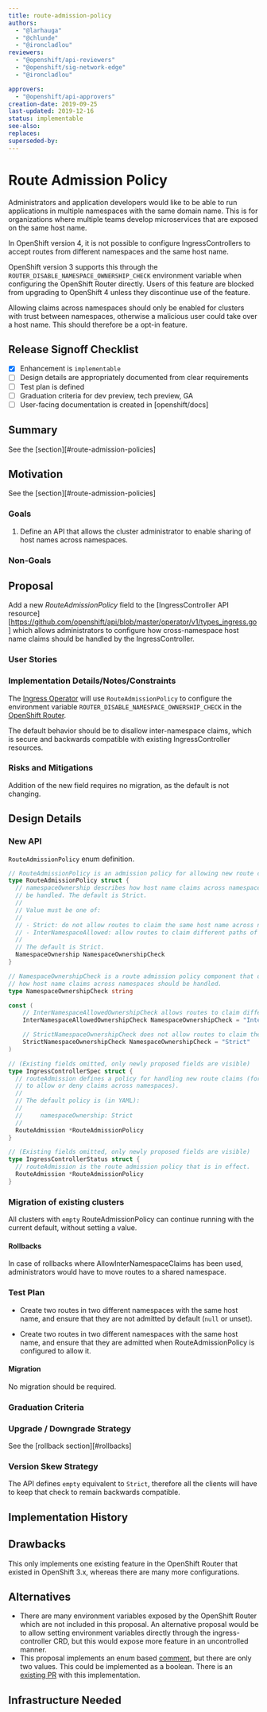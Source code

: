 ```yaml
---
title: route-admission-policy
authors:
  - "@larhauga"
  - "@chlunde"
  - "@ironcladlou"
reviewers:
  - "@openshift/api-reviewers"
  - "@openshift/sig-network-edge"
  - "@ironcladlou"

approvers:
  - "@openshift/api-approvers"
creation-date: 2019-09-25
last-updated: 2019-12-16
status: implementable
see-also:
replaces:
superseded-by:
---
```


# Route Admission Policy

Administrators and application developers would like to be able to run applications in multiple namespaces with the same domain name. This is for organizations where multiple teams develop microservices that are exposed on the same host name.

In OpenShift version 4, it is not possible to configure IngressControllers to accept routes from different namespaces and the same host name.

OpenShift version 3 supports this through the `ROUTER_DISABLE_NAMESPACE_OWNERSHIP_CHECK` environment variable when configuring the OpenShift Router directly. Users of this feature are blocked from upgrading to OpenShift 4 unless they discontinue use of the feature.

Allowing claims across namespaces should only be enabled for clusters with trust between namespaces, otherwise a malicious user could take over a host name. This should therefore be a opt-in feature.

## Release Signoff Checklist

- [x] Enhancement is `implementable`
- [ ] Design details are appropriately documented from clear requirements
- [ ] Test plan is defined
- [ ] Graduation criteria for dev preview, tech preview, GA
- [ ] User-facing documentation is created in [openshift/docs]

## Summary

See the [section][#route-admission-policies]

## Motivation

See the [section][#route-admission-policies]

### Goals

1. Define an API that allows the cluster administrator to enable sharing of host names across namespaces.

### Non-Goals

## Proposal

Add a new _RouteAdmissionPolicy_ field to the [IngressController API resource][https://github.com/openshift/api/blob/master/operator/v1/types_ingress.go] which allows administrators to configure how cross-namespace host name claims should be handled by the IngressController.

### User Stories

### Implementation Details/Notes/Constraints

The [Ingress Operator](https://github.com/openshift/cluster-ingress-operator) will use `RouteAdmissionPolicy` to configure the environment variable `ROUTER_DISABLE_NAMESPACE_OWNERSHIP_CHECK` in the [OpenShift Router](https://github.com/openshift/router).

The default behavior should be to disallow inter-namespace claims, which is secure and backwards compatible with existing IngressController resources.

### Risks and Mitigations

Addition of the new field requires no migration, as the default is not changing.

## Design Details

### New API

`RouteAdmissionPolicy` enum definition.

```go
// RouteAdmissionPolicy is an admission policy for allowing new route claims.
type RouteAdmissionPolicy struct {
  // namespaceOwnership describes how host name claims across namespaces should
  // be handled. The default is Strict.
  //
  // Value must be one of:
  //
  // - Strict: do not allow routes to claim the same host name across namespaces.
  // - InterNamespaceAllowed: allow routes to claim different paths of the same host name across namespaces.
  //
  // The default is Strict.
  NamespaceOwnership NamespaceOwnershipCheck
}

// NamespaceOwnershipCheck is a route admission policy component that describes
// how host name claims across namespaces should be handled.
type NamespaceOwnershipCheck string

const (
    // InterNamespaceAllowedOwnershipCheck allows routes to claim different paths of the same host name across namespaces.
    InterNamespaceAllowedOwnershipCheck NamespaceOwnershipCheck = "InterNamespaceAllowed"

    // StrictNamespaceOwnershipCheck does not allow routes to claim the same host name across namespaces.
    StrictNamespaceOwnershipCheck NamespaceOwnershipCheck = "Strict"
)

// (Existing fields omitted, only newly proposed fields are visible)
type IngressControllerSpec struct {
  // routeAdmission defines a policy for handling new route claims (for example,
  // to allow or deny claims across namespaces).
  //
  // The default policy is (in YAML):
  //
  //     namespaceOwnership: Strict
  //
  RouteAdmission *RouteAdmissionPolicy
}

// (Existing fields omitted, only newly proposed fields are visible)
type IngressControllerStatus struct {
  // routeAdmission is the route admission policy that is in effect.
  RouteAdmission *RouteAdmissionPolicy
}
```

### Migration of existing clusters

All clusters with `empty` RouteAdmissionPolicy can continue running with the current default, without setting a value.

#### Rollbacks

In case of rollbacks where AllowInterNamespaceClaims has been used, administrators would have to move routes to a shared namespace.

### Test Plan

- Create two routes in two different namespaces with the same host name, and ensure that they are not admitted by default (`null` or unset).

- Create two routes in two different namespaces with the same host name, and ensure that they are admitted when RouteAdmissionPolicy is configured to allow it.

#### Migration

No migration should be required.

### Graduation Criteria

### Upgrade / Downgrade Strategy

See the [rollback section][#rollbacks]

### Version Skew Strategy

The API defines `empty` equivalent to `Strict`, therefore all the clients will have to keep that check to remain backwards compatible.

## Implementation History

## Drawbacks

This only implements one existing feature in the OpenShift Router that existed in OpenShift 3.x, whereas there are many more configurations.

## Alternatives

- There are many environment variables exposed by the OpenShift Router which are not included in this proposal. An alternative proposal would be to allow setting environment variables directly through the ingress-controller CRD, but this would expose more feature in an uncontrolled manner.
- This proposal implements an enum based [comment](https://github.com/openshift/api/pull/416#issuecomment-523658482), but there are only two values. This could be implemented as a boolean. There is an [existing PR](https://github.com/openshift/api/pull/416) with this implementation.

## Infrastructure Needed

[ingress-controller-api]: https://github.com/openshift/api/blob/release-4.2/operator/v1/types_ingress.go
